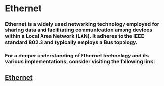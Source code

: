 # Ethernet
### Ethernet is a widely used networking technology employed for sharing data and facilitating communication among devices within a Local Area Network (LAN). It adheres to the IEEE standard 802.3 and typically employs a Bus topology.
### For a deeper understanding of Ethernet technology and its various implementations, consider visiting the following link: 
## [Ethernet](https://iamradhakulkarni.blogspot.com/2023/11/ethernet-essentials-deep-dive-into.html)
